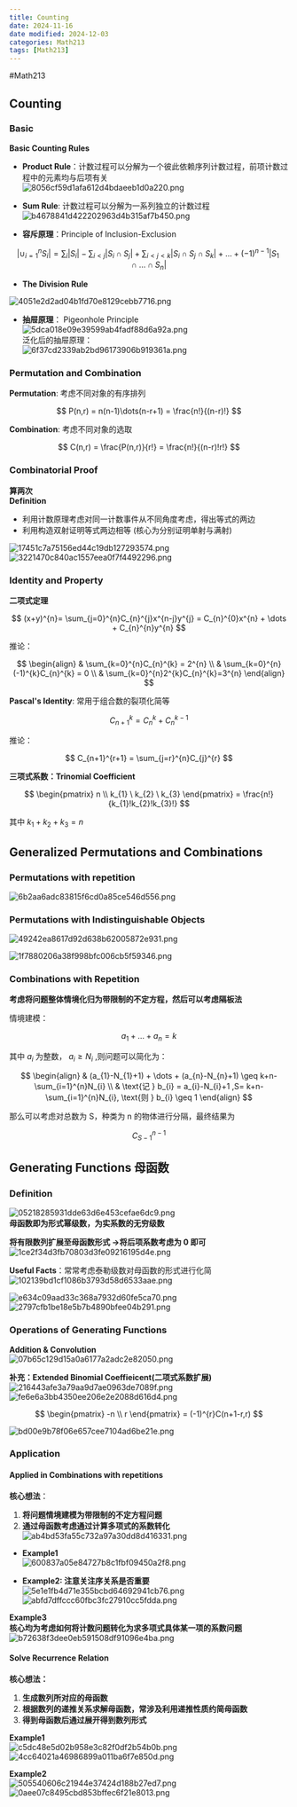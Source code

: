 ```yaml
---
title: Counting
date: 2024-11-16
date modified: 2024-12-03
categories: Math213
tags: [Math213]
---
```


#Math213 

## Counting 

### Basic

**Basic Counting Rules**

- **Product Rule**：计数过程可以分解为一个彼此依赖序列计数过程，前项计数过程中的元素均与后项有关  
![8056cf59d1afa612d4bdaeeb1d0a220.png](https://s2.loli.net/2024/11/16/LohZdNgSO6ICP2i.png)
- **Sum Rule**: 计数过程可以分解为一系列独立的计数过程  
![b4678841d422202963d4b315af7b450.png](https://s2.loli.net/2024/11/16/AhybjeNJZX3zCWv.png)

- **容斥原理**：Principle of Inclusion-Exclusion

$$
|\cup_{i=1}^{n}S_{i}| = \sum_{i}|S_{i}|-\sum_{i<j}|S_{i}\cap S_{j}|+\sum_{i<j<k}|S_{i}\cap S_{j}\cap S_{k}|+\dots+(-1)^{n-1}|S_{1}\cap\dots \cap S_{n}|
$$

- **The Division Rule**

![4051e2d2ad04b1fd70e8129cebb7716.png](https://s2.loli.net/2024/11/16/cpblwdh6kHSY54J.png)

- **抽屉原理**： Pigeonhole Principle  
![5dca018e09e39599ab4fadf88d6a92a.png](https://s2.loli.net/2024/11/16/pEKwZUXCdTzuBqD.png)  
泛化后的抽屉原理：  
![6f37cd2339ab2bd96173906b919361a.png](https://s2.loli.net/2024/11/16/r5TVBIniOLl4KpE.png)

### Permutation and Combination

**Permutation**: 考虑不同对象的有序排列

$$
P(n,r) = n(n-1)\dots(n-r+1) = \frac{n!}{(n-r)!}
$$

**Combination**: 考虑不同对象的选取

$$
C(n,r) = \frac{P(n,r)}{r!} = \frac{n!}{(n-r)!r!}
$$

### Combinatorial Proof

**算两次**  
**Definition**
- 利用计数原理考虑对同一计数事件从不同角度考虑，得出等式的两边
- 利用构造双射证明等式两边相等 (核心为分别证明单射与满射)

![17451c7a75156ed44c19db127293574.png](https://s2.loli.net/2024/11/19/GiqZcz8xeYFW1Vp.png)  
![3221470c840ac1557eea0f7f4492296.png](https://s2.loli.net/2024/11/19/NTxIF7p54KE2Umq.png)

### Identity and Property

**二项式定理**

$$
(x+y)^{n}= \sum_{j=0}^{n}C_{n}^{j}x^{n-j}y^{j} = C_{n}^{0}x^{n} + \dots + C_{n}^{n}y^{n}
$$

推论：

$$
\begin{align}
& \sum_{k=0}^{n}C_{n}^{k} = 2^{n}  \\
& \sum_{k=0}^{n}(-1)^{k}C_{n}^{k} = 0  \\
& \sum_{k=0}^{n}2^{k}C_{n}^{k}=3^{n}
\end{align}
$$

**Pascal's Identity**: 常用于组合数的裂项化简等

$$
C_{n+1}^{k} = C_{n}^{k} + C_{n}^{k-1}
$$

推论：

$$
C_{n+1}^{r+1} = \sum_{j=r}^{n}C_{j}^{r}
$$

**三项式系数：Trinomial Coefficient**

$$
\begin{pmatrix}
n  \\
k_{1} \ k_{2} \ k_{3}
\end{pmatrix} = \frac{n!}{k_{1}!k_{2}!k_{3}!}
$$

其中 $k_{1}+k_{2}+k_{3}=n$

## Generalized Permutations and Combinations

### Permutations with repetition

![6b2aa6adc83815f6cd0a85ce546d556.png](https://s2.loli.net/2024/11/26/THvuMUyghRKZSFt.png)

### Permutations with Indistinguishable Objects

![49242ea8617d92d638b62005872e931.png](https://s2.loli.net/2024/11/26/x98UAbQWV5CyJca.png)

![1f7880206a38f998bfc006cb5f59346.png](https://s2.loli.net/2024/11/26/9NGhmjP4tiMfV58.png)

### Combinations with Repetition

**考虑将问题整体情境化归为带限制的不定方程，然后可以考虑隔板法**

情境建模：

$$
a_{1} + \dots + a_{n} = k 
$$

其中 $a_{i}$ 为整数， $a_{i} \geq N_{i}$ ,则问题可以简化为：

$$
\begin{align}
& (a_{1}-N_{1}+1) + \dots + (a_{n}-N_{n}+1) \geq k+n-\sum_{i=1}^{n}N_{i}  \\
& \text{记 } b_{i} = a_{i}-N_{i}+1 ,S= k+n-\sum_{i=1}^{n}N_{i}, \text{则 } b_{i} \geq 1
\end{align}
$$

那么可以考虑对总数为 S，种类为 n 的物体进行分隔，最终结果为

$$
C_{S-1}^{n-1}
$$

## Generating Functions 母函数

### Definition

![05218285931dde63d6e453cefae6dc9.png](https://s2.loli.net/2024/11/26/6NSF3okxaGwzfAP.png)  
**母函数即为形式幂级数，为实系数的无穷级数**

**将有限数列扩展至母函数形式 ->将后项系数考虑为 0 即可**  
![1ce2f34d3fb70803d3fe09216195d4e.png](https://s2.loli.net/2024/11/26/kNTyPLwE9agcxsj.png)


**Useful Facts**：常常考虑泰勒级数对母函数的形式进行化简  
![102139bd1cf1086b3793d58d6533aae.png](https://s2.loli.net/2024/11/26/wMWOiCrlg37465p.png)

![e634c09aad33c368a7932d60fe5ca70.png](https://s2.loli.net/2024/11/26/WO7Ca9yinMr6m58.png)  
![2797cfb1be18e5b7b4890bfee04b291.png](https://s2.loli.net/2024/11/26/i58xtlfJ4rhKopa.png)

### Operations of Generating Functions

**Addition & Convolution**  
![07b65c129d15a0a6177a2adc2e82050.png](https://s2.loli.net/2024/11/26/wPcXJarSeuYg7ot.png)


**补充：Extended Binomial Coeffieicent(二项式系数扩展)**  
![216443afe3a79aa9d7ae0963de7089f.png](https://s2.loli.net/2024/11/27/r2UQgWScifeqMAT.png)  
![fe6e6a3bb4350ee206e2e2088d616d4.png](https://s2.loli.net/2024/11/27/5ongMRt9i4zNUJZ.png)  

$$
\begin{pmatrix}
-n  \\
r
\end{pmatrix} = (-1)^{r}C(n+1-r,r)
$$

![bd00e9b78f06e657cee7104ad6be21e.png](https://s2.loli.net/2024/11/27/XBqaeufHlc8jpsw.png)

### Application

#### Applied in Combinations with repetitions

**核心想法**：
1. **将问题情境建模为带限制的不定方程问题**
2. **通过母函数考虑通过计算多项式的系数转化**  
![ab4bd53fa55c732a97a30dd8d416331.png](https://s2.loli.net/2024/11/27/8HbAhGaFdBMQiWv.png)

- **Example1**  
![600837a05e84727b8c1fbf09450a2f8.png](https://s2.loli.net/2024/11/27/9B1sZdnfTPvUJor.png)

- **Example2: 注意关注序关系是否重要**  
![5e1e1fb4d71e355bcbd64692941cb76.png](https://s2.loli.net/2024/11/27/3YfaCctoUPbQLAs.png)  
![abfd7dffccc60fbc3fc27910cc5fdda.png](https://s2.loli.net/2024/11/27/64orbjNkDcPiJTl.png)


**Example3**  
**核心均为考虑如何将计数问题转化为求多项式具体某一项的系数问题**  
![b72638f3dee0eb591508df91096e4ba.png](https://s2.loli.net/2024/11/27/tTQhnzW5mYOZIre.png)

#### Solve Recurrence Relation

**核心想法：**
1. **生成数列所对应的母函数**
2. **根据数列的递推关系求解母函数，常涉及利用递推性质约简母函数**
3. **得到母函数后通过展开得到数列形式**

**Example1**  
![c5dc48e5d02b958e3c82f0df2b54b0b.png](https://s2.loli.net/2024/11/27/FmBSnX5QgraUlTP.png)  
![4cc64021a46986899a011ba6f7e850d.png](https://s2.loli.net/2024/11/27/hJ5z7blxrqZU9W2.png)

**Example2**  
![505540606c21944e37424d188b27ed7.png](https://s2.loli.net/2024/11/27/9iYbT32ZlUJpg8k.png)  
![0aee07c8495cbd853bffec6f21e8013.png](https://s2.loli.net/2024/11/27/8INjH4QBWcAhVEm.png)
